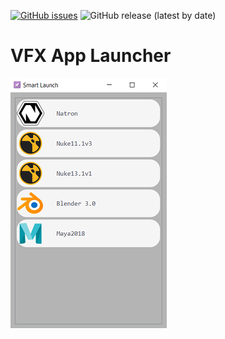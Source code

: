 [![GitHub issues](https://img.shields.io/github/issues/rameshbabuvfx/AppLauncher)](https://github.com/rameshbabuvfx/AppLauncher/issues)  ![GitHub release (latest by date)](https://img.shields.io/github/downloads/rameshbabuvfx/AppLauncher/v0.1.0/total)

# VFX App Launcher

![applauncher1.png](./assets/app-launcher1.png)



